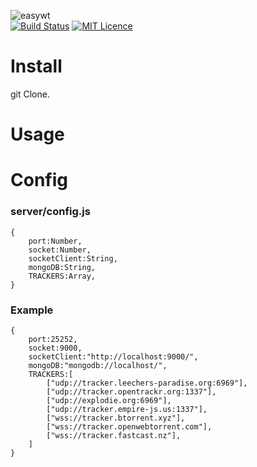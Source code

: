 ![easywt](https://github.com/nabigraphics/easy-wt/blob/webtorrent/easywt-header.png?raw=true)  
[![Build Status](https://travis-ci.org/nabigraphics/easy-wt.svg?branch=master)](https://travis-ci.org/nabigraphics/easy-wt)
[![MIT Licence](https://badges.frapsoft.com/os/mit/mit.svg?v=103)](https://opensource.org/licenses/mit-license.php)
# Install
git Clone.

# Usage


# Config

### server/config.js
```
{
    port:Number,
    socket:Number,
    socketClient:String,
    mongoDB:String,
    TRACKERS:Array, 
}
```
### Example
```
{
    port:25252,
    socket:9000,
    socketClient:"http://localhost:9000/",
    mongoDB:"mongodb://localhost/",
    TRACKERS:[
        ["udp://tracker.leechers-paradise.org:6969"],
        ["udp://tracker.opentrackr.org:1337"],
        ["udp://explodie.org:6969"],
        ["udp://tracker.empire-js.us:1337"],
        ["wss://tracker.btorrent.xyz"],
        ["wss://tracker.openwebtorrent.com"],
        ["wss://tracker.fastcast.nz"],
    ]
}
``` 
